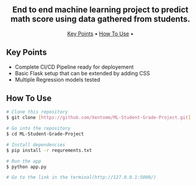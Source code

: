 <h2 align="center">End to end machine learning project to predict math score using data gathered from students.</h2>

<p align="center">
  <a href="#key-points">Key Points</a> •
  <a href="#how-to-use">How To Use</a> •
</p>

## Key Points

* Complete CI/CD Pipeline ready for deployement
* Basic Flask setup that can be extended by adding CSS
* Multiple Regression models tested 

## How To Use

```bash
# Clone this repository
$ git clone [https://github.com/Xentomm/ML-Student-Grade-Project.git]

# Go into the repository
$ cd ML-Student-Grade-Project

# Install dependencies
$ pip install -r requrements.txt

# Run the app
$ python app.py

# Go to the link in the terminal(http://127.0.0.1:5000/)
```
